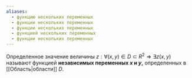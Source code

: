 ```yaml
---
aliases:
  - функцию нескольких переменных
  - функции нескольких переменных
  - функции нескольких переменных
  - функцией нескольких переменных
  - функции нескольких переменных
---
```

Определенное значение величины $z:\forall(x,y) \in D \subset R^2 \Rightarrow \exists z(x,y)$ называют функцией **независимых переменных $x$ и $y$,** определенных в [[Область|области]] $D$.